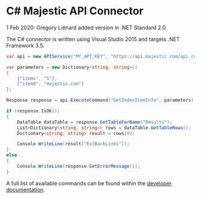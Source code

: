 C# Majestic API Connector
=========================

1 Feb 2020: Gregory Liénard added version in .NET Standard 2.0

The C# connector is written using Visual Studio 2015 and targets .NET Framework 3.5.


```C#
var api = new APIService("MY_API_KEY", "https://api.majestic.com/api_command");

var parameters = new Dictionary<string, string>()
{
	{"items", "1"},
	{"item0", "majestic.com"}
};

Response response = api.ExecuteCommand("GetIndexItemInfo", parameters);

if (response.IsOK())
{
	DataTable dataTable = response.GetTableForName("Results");
	List<Dictionary<string, string>> rows = dataTable.GetTableRows();
	Dictionary<string, string> result = rows[0];

	Console.WriteLine(result["ExtBackLinks"]);
}
else
{
	Console.WriteLine(response.GetErrorMessage());
}
```

A full list of available commands can be found within the [developer documentation](https://developer-support.majestic.com/api/commands/).
